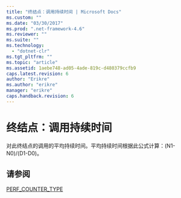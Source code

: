 ```yaml
---
title: "终结点：调用持续时间 | Microsoft Docs"
ms.custom: ""
ms.date: "03/30/2017"
ms.prod: ".net-framework-4.6"
ms.reviewer: ""
ms.suite: ""
ms.technology: 
  - "dotnet-clr"
ms.tgt_pltfrm: ""
ms.topic: "article"
ms.assetid: 1aebe748-ad05-4ade-819c-d480379ccfb9
caps.latest.revision: 6
author: "Erikre"
ms.author: "erikre"
manager: "erikre"
caps.handback.revision: 6
---
```

# 终结点：调用持续时间
对此终结点的调用的平均持续时间。平均持续时间根据此公式计算：\(N1\-N0\)\/\(D1\-D0\)。  
  
## 请参阅  
 [PERF\_COUNTER\_TYPE](http://go.microsoft.com/fwlink/?LinkID=94649)